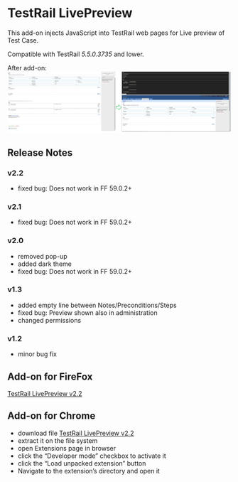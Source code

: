 # TestRail LivePreview
This add-on injects JavaScript into TestRail web pages for Live preview of Test Case. 

Compatible with TestRail *5.5.0.3735* and lower.

After add-on:
![after](After.png)

## Release Notes
### v2.2
* fixed bug: Does not work in FF 59.0.2+

### v2.1
* fixed bug: Does not work in FF 59.0.2+

### v2.0
* removed pop-up
* added dark theme
* fixed bug: Does not work in FF 59.0.2+

### v1.3
* added empty line between Notes/Preconditions/Steps
* fixed bug: Preview shown also in administration
* changed permissions

### v1.2
* minor bug fix

## Add-on for FireFox
[TestRail LivePreview v2.2](https://addons.mozilla.org/cs/firefox/addon/testrail-livepreview/)

## Add-on for Chrome
* download file [TestRail LivePreview v2.2](https://github.com/cernyjan/TestRail-LivePreview/blob/master/testrail_livepreview-2.2-an+fx.xpi)
* extract it on the file system
* open Extensions page in browser
* click the “Developer mode” checkbox to activate it
* click the “Load unpacked extension” button
* Navigate to the extension’s directory and open it

